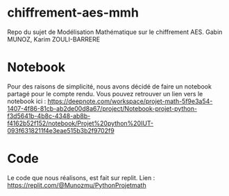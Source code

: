 # chiffrement-aes-mmh
Repo du sujet de Modélisation Mathématique sur le chiffrement AES. Gabin MUNOZ, Karim ZOULI-BARRERE

# Notebook
Pour des raisons de simplicité, nous avons décidé de faire un notebook partagé pour le compte rendu. 
Vous pouvez retrouver un lien vers le notebook ici :
https://deepnote.com/workspace/projet-math-5f9e3a54-1407-4f86-81cb-ab2de00d8a67/project/Notebook-projet-python-f3d5641b-4b8c-4348-ab8b-f4162b52f152/notebook/Projet%20python%20IUT-093f6318211f4e3eae515b3b2f9702f9

# Code
Le code que nous réalisons, est fait sur replit.
Lien : https://replit.com/@Munozmu/PythonProjetmath
